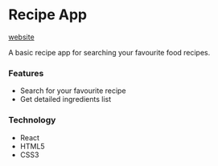 # Recipe App

[website](https://food-searching-react.netlify.app/)

A basic recipe app for searching your favourite food recipes.

### Features
- Search for your favourite recipe
- Get detailed ingredients list

### Technology
- React
- HTML5
- CSS3
